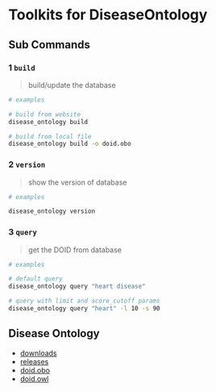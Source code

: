 
# Toolkits for DiseaseOntology

## Sub Commands
### 1 `build`
> build/update the database
```bash
# examples

# build from website
disease_ontology build

# build from local file
disease_ontology build -o doid.obo
```

### 2 `version`
> show the version of database
```bash
# examples

disease_ontology version
```

### 3 `query`
> get the DOID from database
```bash
# examples

# default query
disease_ontology query "heart disease"

# query with limit and score_cutoff params
disease_ontology query "heart" -l 10 -s 90
```


## Disease Ontology
- [downloads](https://disease-ontology.org/downloads/)
- [releases](https://github.com/DiseaseOntology/HumanDiseaseOntology/tree/main/src/ontology/releases)
- [doid.obo](https://raw.githubusercontent.com/DiseaseOntology/HumanDiseaseOntology/main/src/ontology/doid.obo)
- [doid.owl](https://raw.githubusercontent.com/DiseaseOntology/HumanDiseaseOntology/main/src/ontology/doid.owl)

